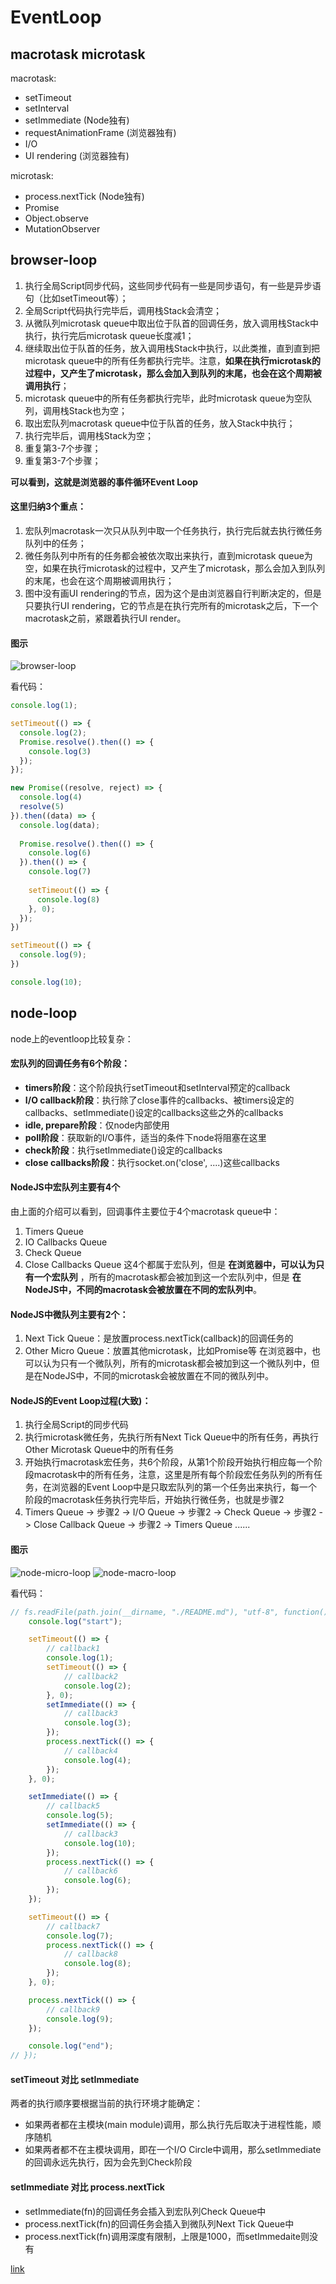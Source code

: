 # EventLoop

## macrotask microtask

macrotask:   

- setTimeout
- setInterval
- setImmediate (Node独有)
- requestAnimationFrame (浏览器独有)
- I/O
- UI rendering (浏览器独有)

microtask:  

- process.nextTick (Node独有)
- Promise
- Object.observe
- MutationObserver

## browser-loop

1. 执行全局Script同步代码，这些同步代码有一些是同步语句，有一些是异步语句（比如setTimeout等）；
2. 全局Script代码执行完毕后，调用栈Stack会清空；
3. 从微队列microtask queue中取出位于队首的回调任务，放入调用栈Stack中执行，执行完后microtask queue长度减1；
4. 继续取出位于队首的任务，放入调用栈Stack中执行，以此类推，直到直到把microtask queue中的所有任务都执行完毕。注意，**如果在执行microtask的过程中，又产生了microtask，那么会加入到队列的末尾，也会在这个周期被调用执行**；
5. microtask queue中的所有任务都执行完毕，此时microtask queue为空队列，调用栈Stack也为空；
6. 取出宏队列macrotask queue中位于队首的任务，放入Stack中执行；
7. 执行完毕后，调用栈Stack为空；
8. 重复第3-7个步骤；
9. 重复第3-7个步骤；

**可以看到，这就是浏览器的事件循环Event Loop**   

#### 这里归纳3个重点：
1. 宏队列macrotask一次只从队列中取一个任务执行，执行完后就去执行微任务队列中的任务；
2. 微任务队列中所有的任务都会被依次取出来执行，直到microtask queue为空，如果在执行microtask的过程中，又产生了microtask，那么会加入到队列的末尾，也会在这个周期被调用执行；
3. 图中没有画UI rendering的节点，因为这个是由浏览器自行判断决定的，但是只要执行UI rendering，它的节点是在执行完所有的microtask之后，下一个macrotask之前，紧跟着执行UI render。

#### 图示
![browser-loop](https://github.com/cmcesummer/public.js/blob/master/knowledge/eventLoop/img/browserloop.png)

看代码：
```js
console.log(1);

setTimeout(() => {
  console.log(2);
  Promise.resolve().then(() => {
    console.log(3)
  });
});

new Promise((resolve, reject) => {
  console.log(4)
  resolve(5)
}).then((data) => {
  console.log(data);
  
  Promise.resolve().then(() => {
    console.log(6)
  }).then(() => {
    console.log(7)
    
    setTimeout(() => {
      console.log(8)
    }, 0);
  });
})

setTimeout(() => {
  console.log(9);
})

console.log(10);
```

## node-loop

node上的eventloop比较复杂：   

#### 宏队列的回调任务有6个阶段：  
- **timers阶段**：这个阶段执行setTimeout和setInterval预定的callback
- **I/O callback阶段**：执行除了close事件的callbacks、被timers设定的callbacks、setImmediate()设定的callbacks这些之外的callbacks
- **idle, prepare阶段**：仅node内部使用
- **poll阶段**：获取新的I/O事件，适当的条件下node将阻塞在这里
- **check阶段**：执行setImmediate()设定的callbacks
- **close callbacks阶段**：执行socket.on('close', ....)这些callbacks

#### NodeJS中宏队列主要有4个
由上面的介绍可以看到，回调事件主要位于4个macrotask queue中：   
1. Timers Queue
2. IO Callbacks Queue
3. Check Queue
4. Close Callbacks Queue
这4个都属于宏队列，但是 **在浏览器中，可以认为只有一个宏队列** ，所有的macrotask都会被加到这一个宏队列中，但是 **在NodeJS中，不同的macrotask会被放置在不同的宏队列中**。

#### NodeJS中微队列主要有2个：
1. Next Tick Queue：是放置process.nextTick(callback)的回调任务的
2. Other Micro Queue：放置其他microtask，比如Promise等
在浏览器中，也可以认为只有一个微队列，所有的microtask都会被加到这一个微队列中，但是在NodeJS中，不同的microtask会被放置在不同的微队列中。

#### NodeJS的Event Loop过程(大致)：
1. 执行全局Script的同步代码
2. 执行microtask微任务，先执行所有Next Tick Queue中的所有任务，再执行Other Microtask Queue中的所有任务
3. 开始执行macrotask宏任务，共6个阶段，从第1个阶段开始执行相应每一个阶段macrotask中的所有任务，注意，这里是所有每个阶段宏任务队列的所有任务，在浏览器的Event Loop中是只取宏队列的第一个任务出来执行，每一个阶段的macrotask任务执行完毕后，开始执行微任务，也就是步骤2
4. Timers Queue -> 步骤2 -> I/O Queue -> 步骤2 -> Check Queue -> 步骤2 -> Close Callback Queue -> 步骤2 -> Timers Queue ......

#### 图示
![node-micro-loop](https://github.com/cmcesummer/public.js/blob/master/knowledge/eventLoop/img/nodemicloop.png)
![node-macro-loop](https://github.com/cmcesummer/public.js/blob/master/knowledge/eventLoop/img/nodemacloop.png)

看代码：   
```js
// fs.readFile(path.join(__dirname, "./README.md"), "utf-8", function() {
    console.log("start");

    setTimeout(() => {
        // callback1
        console.log(1);
        setTimeout(() => {
            // callback2
            console.log(2);
        }, 0);
        setImmediate(() => {
            // callback3
            console.log(3);
        });
        process.nextTick(() => {
            // callback4
            console.log(4);
        });
    }, 0);

    setImmediate(() => {
        // callback5
        console.log(5);
        setImmediate(() => {
            // callback3
            console.log(10);
        });
        process.nextTick(() => {
            // callback6
            console.log(6);
        });
    });

    setTimeout(() => {
        // callback7
        console.log(7);
        process.nextTick(() => {
            // callback8
            console.log(8);
        });
    }, 0);

    process.nextTick(() => {
        // callback9
        console.log(9);
    });

    console.log("end");
// });
```

#### setTimeout 对比 setImmediate
两者的执行顺序要根据当前的执行环境才能确定：   

- 如果两者都在主模块(main module)调用，那么执行先后取决于进程性能，顺序随机
- 如果两者都不在主模块调用，即在一个I/O Circle中调用，那么setImmediate的回调永远先执行，因为会先到Check阶段

#### setImmediate 对比 process.nextTick
- setImmediate(fn)的回调任务会插入到宏队列Check Queue中
- process.nextTick(fn)的回调任务会插入到微队列Next Tick Queue中
- process.nextTick(fn)调用深度有限制，上限是1000，而setImmedaite则没有


[link](https://segmentfault.com/a/1190000016278115)